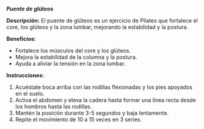 ***Puente de glúteos***

**Descripción:**
 El puente de glúteos es un ejercicio de Pilates que fortalece el core, los glúteos y la zona lumbar, mejorando la estabilidad y la postura.

**Beneficios:**

- Fortalece los músculos del core y los glúteos.
- Mejora la estabilidad de la columna y la postura.
- Ayuda a aliviar la tensión en la zona lumbar.

**Instrucciones:**

1. Acuéstate boca arriba con las rodillas flexionadas y los pies apoyados en el suelo.
2. Activa el abdomen y eleva la cadera hasta formar una línea recta desde los hombros hasta las rodillas.
3. Mantén la posición durante 3-5 segundos y baja lentamente.
4. Repite el movimiento de 10 a 15 veces en 3 series.
